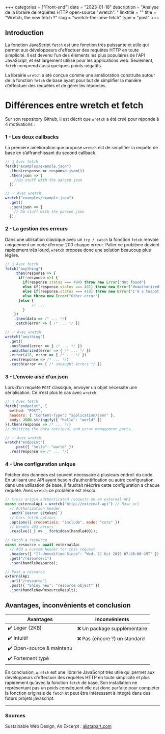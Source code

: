 +++
categories = ["Front-end"]
date = "2023-01-18"
description = "Analyse de la libraire de requêtes HTTP open-source \"wretch\". "
linktitle = ""
title = "Wretch, the new fetch ?"
slug = "wretch-the-new-fetch"
type = "post"
+++

## Introduction

La fonction JavaScript `fetch` est une fonction très puissante et utile qui permet aux développeurs d'effectuer des requêtes HTTP en toute simplicité. Il est devenu l'un des éléments les plus populaires de l'API JavaScript, et est largement utilisé pour les applications web. Seulement, `fetch` comprend aussi quelques points négatifs. 

La librairie `wretch` a été conçue comme une amélioration construite autour de la fonction `fetch` de base ayant pour but de simplifier la manière d’effectuer des requêtes et de gérer les réponses.

# Différences entre wretch et fetch

Sur son repository Github, il est décrit que `wretch` a été créé pour réponde à 4 motivations : 

### 1 - Les deux callbacks

La première amélioration que propose `wretch` est de simplifier la requête de base en s’affranchissant du second callback.

```jsx
// 🚩 Avec fetch
fetch("examples/example.json")
  .then(response => response.json())
  .then(json => {
    //Do stuff with the parsed json
  });

// ✅ Avec wretch
wretch("examples/example.json")
  .get()
  .json(json => {
    // Do stuff with the parsed json
  });
```

### 2 - La gestion des erreurs

Dans une utilisation classique avec un `try / catch` la fonction `fetch` renvoie uniquement un code d’erreur 200 chaque erreur. Palier ce problème devient rapidement très lourd, `wretch` propose donc une solution beaucoup plus légère.

```jsx
// 🚩 Avec fetch 
fetch("anything")
	.then(response => {
	  if(!response.ok) {
	    if(response.status === 404) throw new Error("Not found")
	    else if(response.status === 401) throw new Error("Unauthorized")
	    else if(response.status === 418) throw new Error("I'm a teapot !")
	    else throw new Error("Other error")
	  }else {
			// ...
		}
	})
	.then(data => /* ... */)
	.catch(error => { /* ... */ })

// ✅ Avec wretch
wretch("anything")
  .get()
  .notFound(error => { /* ... */ })
  .unauthorized(error => { /* ... */ })
  .error(418, error => { /* ... */ })
  .res(response => /* ... */)
  .catch(error => { /* uncaught errors */ })
```

### 3 - L’envoie aisé d’un json

Lors d’un requête `POST`  classique, envoyer un objet nécessite une sérialisation. Ce n’est plus le cas avec `wretch`.

```jsx
// 🚩 Avec fetch 
fetch("endpoint", {
  method: "POST",
  headers: { "Content-Type": "application/json" },
  body: JSON.stringify({ "hello": "world" })
}).then(response => /* ... */)
// Omitting the data retrieval and error management parts…

// ✅ Avec wretch
wretch("endpoint")
	.post({ "hello": "world" })
  .res(response => /* ... */)
```

### 4 - Une configuration unique

Fetcher des données est souvent nécessaire à plusieurs endroit du code. En utilisant une API ayant besoin d’authentification ou autre configuration, dans une utilisation de base, il faudrait réécrire cette configuration a chaque requête. Avec `wretch` ce problème est résolu.

```jsx
// Cross origin authenticated requests on an external API
const externalApi = wretch("http://external.api") // Base url
  // Authorization header
  .auth(`Bearer ${token}`)
  // Cors fetch options
  .options({ credentials: "include", mode: "cors" })
  // Handle 403 errors
  .resolve((_) => _.forbidden(handle403));

// Fetch a resource
const resource = await externalApi
  // Add a custom header for this request
  .headers({ "If-Unmodified-Since": "Wed, 21 Oct 2015 07:28:00 GMT" })
  .get("/resource/1")
  .json(handleResource);

// Post a resource
externalApi
  .url("/resource")
  .post({ "Shiny new": "resource object" })
  .json(handleNewResourceResult);
```
## Avantages, inconvénients et conclusion

| **Avantages**          	| **Inconvénients**          	|
|------------------------	|----------------------------	|
| ✔️ Léger (2KB)            	| ❌ Un package supplémentaire  	|
| ✔️ Intuitif               	| ❌ Pas (encore ?) un standard 	|
| ✔️ Open-source & maintenu 	|                            	|
| ✔️ Fortement typé         	|                            	|

En conclusion, `wretch` est une librairie JavaScript très utile qui permet aux développeurs d'effectuer des requêtes HTTP en toute simplicité et plus rapidement qu'avec la fonction `fetch` de base. Son installation ne représentant pas un poids conséquent elle est donc parfaite pour compléter la fonction originale de `fetch` et peut être intéressant à intégré dans des futurs projets javascript.

---

### Sources
Sustainable Web Design, An Excerpt : [alistapart.com](https://alistapart.com/article/sustainable-web-design-excerpt/)